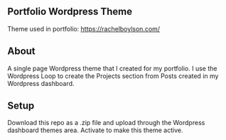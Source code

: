 ## Portfolio Wordpress Theme

Theme used in portfolio: <a href="https://rachelboylson.com/" target="_blank">https://rachelboylson.com/</a>

## About

A single page Wordpress theme that I created for my portfolio.  I use the Wordpress Loop to create the Projects section from Posts created in my Wordpress dashboard.

## Setup

Download this repo as a .zip file and upload through the Wordpress dashboard themes area.  Activate to make this theme active.
